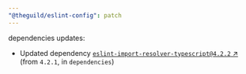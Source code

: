 ```yaml
---
"@theguild/eslint-config": patch
---
```

dependencies updates:
  - Updated dependency [`eslint-import-resolver-typescript@4.2.2` ↗︎](https://www.npmjs.com/package/eslint-import-resolver-typescript/v/4.2.2) (from `4.2.1`, in `dependencies`)
